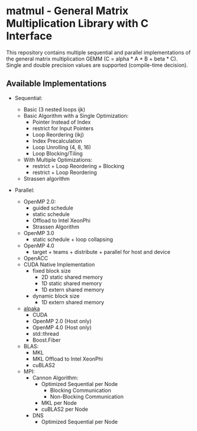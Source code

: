 matmul - General Matrix Multiplication Library with C Interface
===============================================================

This repository contains multiple sequential and parallel implementations of the general matrix multiplication GEMM (C = alpha * A * B + beta * C).
Single and double precision values are supported (compile-time decision).

Available Implementations
-------------------------

* Sequential:
  * Basic (3 nested loops ijk)
  * Basic Algorithm with a Single Optimization:
    * Pointer Instead of Index
    * restrict for Input Pointers
    * Loop Reordering (ikj)
    * Index Precalculation
    * Loop Unrolling (4, 8, 16)
    * Loop Blocking/Tiling
  * With Multiple Optimizations:
    * restrict + Loop Reordering + Blocking
    * restrict + Loop Reordering
  * Strassen algorithm

* Parallel:
  * OpenMP 2.0:
    * guided schedule
    * static schedule
    * Offload to Intel XeonPhi
    * Strassen Algorithm
  * OpenMP 3.0
    * static schedule + loop collapsing
  * OpenMP 4.0
    * target + teams + distribute + parallel for host and device
  * OpenACC
  * CUDA Native Implementation
    * fixed block size
      * 2D static shared memory
      * 1D static shared memory
      * 1D extern shared memory
    * dynamic block size
      * 1D extern shared memory
  * [alpaka](https://github.com/ComputationalRadiationPhysics/alpaka)
    * CUDA
    * OpenMP 2.0 (Host only)
    * OpenMP 4.0 (Host only)
    * std::thread
    * Boost.Fiber
  * BLAS:
    * MKL
    * MKL Offload to Intel XeonPhi
    * cuBLAS2
  * MPI:
    * Cannon Algorithm:
      * Optimized Sequential per Node
        * Blocking Communication
        * Non-Blocking Communication
      * MKL per Node
      * cuBLAS2 per Node
    * DNS
      * Optimized Sequential per Node
